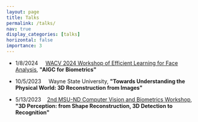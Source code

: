 ```yaml
---
layout: page
title: Talks
permalink: /talks/
nav: true
display_categories: [talks]
horizontal: false
importance: 3
---
```

<div>
    <div>
        <ul>
            <li>1/8/2024&nbsp;&nbsp;&nbsp;&nbsp; <a href="https://sites.google.com/view/elfawacv2024">WACV 2024 Workshop of Efficient Learning for Face Analysis</a>, <b>"AIGC for Biometrics" </b></li>
        </ul>    
    </div>
    <div>
        <ul>
            <li>10/5/2023&nbsp;&nbsp;&nbsp;&nbsp; Wayne State University, <b>"Towards Understanding the Physical World: 3D Reconstruction from Images" </b></li>
        </ul>    
    </div>
    <div>
        <ul>
            <li>5/13/2023&nbsp;&nbsp;&nbsp;&nbsp;<a href="https://hal.cse.msu.edu/workshop/2nd-msu-nd-workshop/">2nd MSU-ND Computer Vision and Biometrics Workshop</a>, <b>"3D Perception: from Shape Reconstruction, 3D Detection to Recognition" </b></li>
        </ul>    
    </div>
</div>
